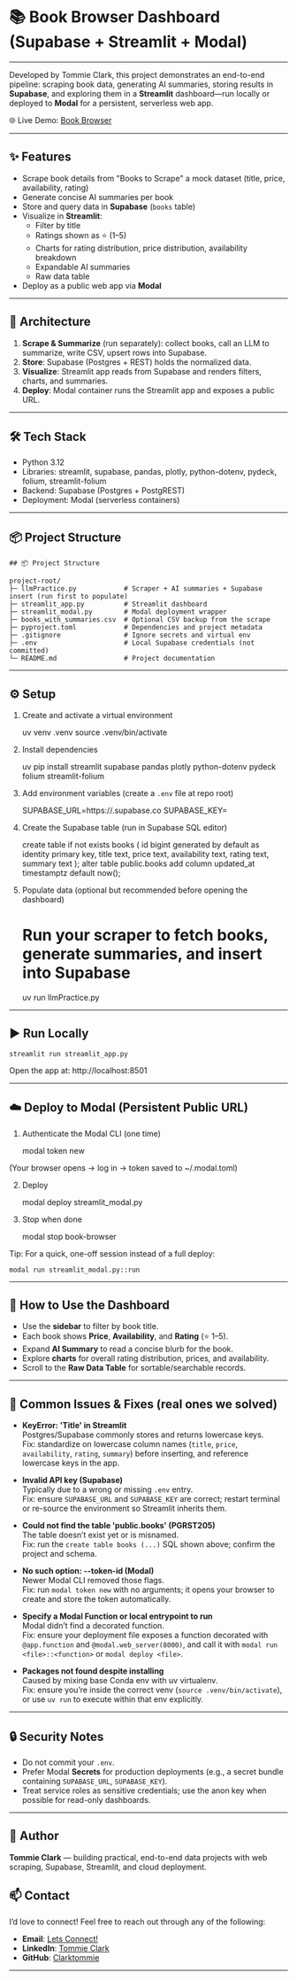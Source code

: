 # 📚 Book Browser Dashboard (Supabase + Streamlit + Modal)

---

Developed by Tommie Clark, this project demonstrates an end-to-end pipeline: scraping book data, generating AI summaries, storing results in **Supabase**, and exploring them in a **Streamlit** dashboard—run locally or deployed to **Modal** for a persistent, serverless web app.

🌐 Live Demo: [Book Browser](https://clarktommie--book-browser-run.modal.run)


---

## ✨ Features

- Scrape book details from "Books to Scrape" a mock dataset (title, price, availability, rating)
- Generate concise AI summaries per book
- Store and query data in **Supabase** (`books` table)
- Visualize in **Streamlit**:
  - Filter by title
  - Ratings shown as ⭐ (1–5)
  - Charts for rating distribution, price distribution, availability breakdown
  - Expandable AI summaries
  - Raw data table
- Deploy as a public web app via **Modal**

---

## 🧱 Architecture

1. **Scrape & Summarize** (run separately): collect books, call an LLM to summarize, write CSV, upsert rows into Supabase.
2. **Store**: Supabase (Postgres + REST) holds the normalized data.
3. **Visualize**: Streamlit app reads from Supabase and renders filters, charts, and summaries.
4. **Deploy**: Modal container runs the Streamlit app and exposes a public URL.

---

## 🛠 Tech Stack

- Python 3.12
- Libraries: streamlit, supabase, pandas, plotly, python-dotenv, pydeck, folium, streamlit-folium
- Backend: Supabase (Postgres + PostgREST)
- Deployment: Modal (serverless containers)

---

## 📦 Project Structure

    ## 📦 Project Structure

    project-root/
    ├─ llmPractice.py            # Scraper + AI summaries + Supabase insert (run first to populate)
    ├─ streamlit_app.py          # Streamlit dashboard
    ├─ streamlit_modal.py        # Modal deployment wrapper
    ├─ books_with_summaries.csv  # Optional CSV backup from the scrape
    ├─ pyproject.toml            # Dependencies and project metadata
    ├─ .gitignore                # Ignore secrets and virtual env
    ├─ .env                      # Local Supabase credentials (not committed)
    └─ README.md                 # Project documentation

---

## ⚙️ Setup

1. Create and activate a virtual environment

   uv venv .venv
   source .venv/bin/activate

2. Install dependencies

   uv pip install streamlit supabase pandas plotly python-dotenv pydeck folium streamlit-folium

3. Add environment variables (create a `.env` file at repo root)

   SUPABASE_URL=https://<your-project-ref>.supabase.co
   SUPABASE_KEY=<your-anon-or-service-role-key>

4. Create the Supabase table (run in Supabase SQL editor)

   create table if not exists books (
   id bigint generated by default as identity primary key,
   title text,
   price text,
   availability text,
   rating text,
   summary text
   );
   alter table public.books
   add column updated_at timestamptz default now();

5. Populate data (optional but recommended before opening the dashboard)

   # Run your scraper to fetch books, generate summaries, and insert into Supabase

   uv run llmPractice.py

---

## ▶️ Run Locally

    streamlit run streamlit_app.py

Open the app at: http://localhost:8501

---

## ☁️ Deploy to Modal (Persistent Public URL)

1. Authenticate the Modal CLI (one time)

   modal token new

(Your browser opens → log in → token saved to ~/.modal.toml)

2. Deploy

   modal deploy streamlit_modal.py

3. Stop when done

   modal stop book-browser

Tip: For a quick, one-off session instead of a full deploy:

    modal run streamlit_modal.py::run

---

## 🧪 How to Use the Dashboard

- Use the **sidebar** to filter by book title.
- Each book shows **Price**, **Availability**, and **Rating** (⭐ 1–5).
- Expand **AI Summary** to read a concise blurb for the book.
- Explore **charts** for overall rating distribution, prices, and availability.
- Scroll to the **Raw Data Table** for sortable/searchable records.

---

## 🐛 Common Issues & Fixes (real ones we solved)

- **KeyError: 'Title' in Streamlit**  
  Postgres/Supabase commonly stores and returns lowercase keys.  
  Fix: standardize on lowercase column names (`title`, `price`, `availability`, `rating`, `summary`) before inserting, and reference lowercase keys in the app.

- **Invalid API key (Supabase)**  
  Typically due to a wrong or missing `.env` entry.  
  Fix: ensure `SUPABASE_URL` and `SUPABASE_KEY` are correct; restart terminal or re-source the environment so Streamlit inherits them.

- **Could not find the table 'public.books' (PGRST205)**  
  The table doesn’t exist yet or is misnamed.  
  Fix: run the `create table books (...)` SQL shown above; confirm the project and schema.

- **No such option: --token-id (Modal)**  
  Newer Modal CLI removed those flags.  
  Fix: run `modal token new` with no arguments; it opens your browser to create and store the token automatically.

- **Specify a Modal Function or local entrypoint to run**  
  Modal didn’t find a decorated function.  
  Fix: ensure your deployment file exposes a function decorated with `@app.function` and `@modal.web_server(8000)`, and call it with `modal run <file>::<function>` or `modal deploy <file>`.

- **Packages not found despite installing**  
  Caused by mixing base Conda env with uv virtualenv.  
  Fix: ensure you’re inside the correct venv (`source .venv/bin/activate`), or use `uv run` to execute within that env explicitly.

---

## 🔒 Security Notes

- Do not commit your `.env`.
- Prefer Modal **Secrets** for production deployments (e.g., a secret bundle containing `SUPABASE_URL`, `SUPABASE_KEY`).
- Treat service roles as sensitive credentials; use the anon key when possible for read-only dashboards.

---

## 🙌 Author

**Tommie Clark** — building practical, end-to-end data projects with web scraping, Supabase, Streamlit, and cloud deployment.

## 📫 Contact

I’d love to connect! Feel free to reach out through any of the following:

- **Email**: [Lets Connect!](mailto:tommieclark.tlc@gmail.com)  
- **LinkedIn**: [Tommie Clark](https://www.linkedin.com/in/tommie-clark-71249982/)  
- **GitHub**: [Clarktommie](https://github.com/clarktommie)  


---

